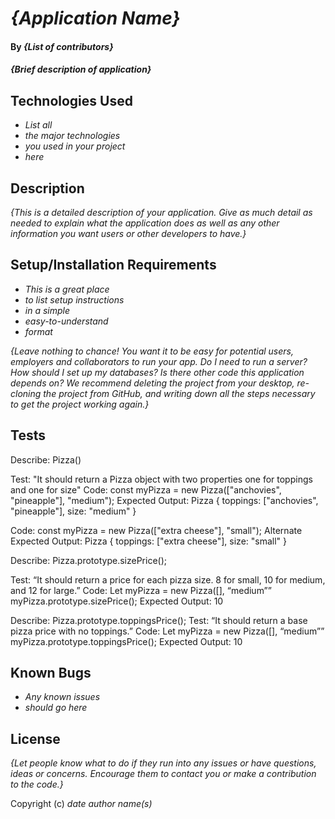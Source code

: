 # _{Application Name}_

#### By _**{List of contributors}**_

#### _{Brief description of application}_

## Technologies Used

* _List all_
* _the major technologies_
* _you used in your project_
* _here_

## Description

_{This is a detailed description of your application. Give as much detail as needed to explain what the application does as well as any other information you want users or other developers to have.}_

## Setup/Installation Requirements

* _This is a great place_
* _to list setup instructions_
* _in a simple_
* _easy-to-understand_
* _format_

_{Leave nothing to chance! You want it to be easy for potential users, employers and collaborators to run your app. Do I need to run a server? How should I set up my databases? Is there other code this application depends on? We recommend deleting the project from your desktop, re-cloning the project from GitHub, and writing down all the steps necessary to get the project working again.}_

## Tests

Describe: Pizza()

Test: "It should return a Pizza object with two properties one for toppings and one for size"
Code: const myPizza = new Pizza(["anchovies", "pineapple"], "medium");
Expected Output: Pizza { toppings: ["anchovies", "pineapple"], size: "medium" }

Code: const myPizza = new Pizza(["extra cheese"], "small");
Alternate Expected Output: Pizza { toppings: ["extra cheese"], size: "small" }

Describe: Pizza.prototype.sizePrice();

Test: “It should return a price for each pizza size. 8 for small, 10 for medium, and 12 for large.”
Code: 
  Let myPizza = new Pizza([], “medium””
	myPizza.prototype.sizePrice();
Expected Output: 10

Describe: Pizza.prototype.toppingsPrice();
Test: “It should return a base pizza price with no toppings.”
Code: 
	Let myPizza = new Pizza([], “medium””
	myPizza.prototype.toppingsPrice();
Expected Output: 10


## Known Bugs

* _Any known issues_
* _should go here_

## License

_{Let people know what to do if they run into any issues or have questions, ideas or concerns.  Encourage them to contact you or make a contribution to the code.}_

Copyright (c) _date_ _author name(s)_